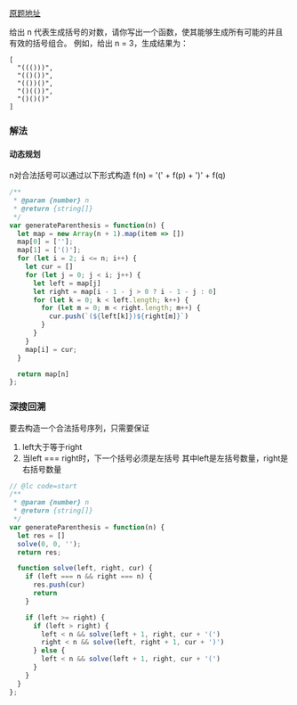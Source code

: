 [原题地址](https://leetcode-cn.com/problems/generate-parentheses/)

给出 n 代表生成括号的对数，请你写出一个函数，使其能够生成所有可能的并且有效的括号组合。
例如，给出 n = 3，生成结果为：
```
[
  "((()))",
  "(()())",
  "(())()",
  "()(())",
  "()()()"
]
```

### 解法
#### 动态规划
n对合法括号可以通过以下形式构造
f(n) = '(' + f(p) + ')' + f(q)

``` js
/**
 * @param {number} n
 * @return {string[]}
 */
var generateParenthesis = function(n) {
  let map = new Array(n + 1).map(item => [])
  map[0] = [''];
  map[1] = ['()'];
  for (let i = 2; i <= n; i++) {
    let cur = []
    for (let j = 0; j < i; j++) {
      let left = map[j]
      let right = map[i - 1 - j > 0 ? i - 1 - j : 0]
      for (let k = 0; k < left.length; k++) {
        for (let m = 0; m < right.length; m++) {
          cur.push(`(${left[k]})${right[m]}`)
        }
      }
    }
    map[i] = cur;
  }

  return map[n]
};
```

### 深搜回溯

要去构造一个合法括号序列，只需要保证
1. left大于等于right
2. 当left === right时，下一个括号必须是左括号
其中left是左括号数量，right是右括号数量

```js
// @lc code=start
/**
 * @param {number} n
 * @return {string[]}
 */
var generateParenthesis = function(n) {
  let res = []
  solve(0, 0, '');
  return res;

  function solve(left, right, cur) {
    if (left === n && right === n) {
      res.push(cur)
      return
    }

    if (left >= right) {
      if (left > right) {
        left < n && solve(left + 1, right, cur + '(')
        right < n && solve(left, right + 1, cur + ')')
      } else {
        left < n && solve(left + 1, right, cur + '(')
      }
    }
  }
};
```

